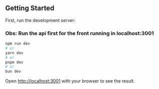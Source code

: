 ## Getting Started

First, run the development server:

### Obs: Run the api first for the front running in localhost:3001

```bash
npm run dev
# or
yarn dev
# or
pnpm dev
# or
bun dev
```

Open [http://localhost:3001](http://localhost:3001) with your browser to see the result.